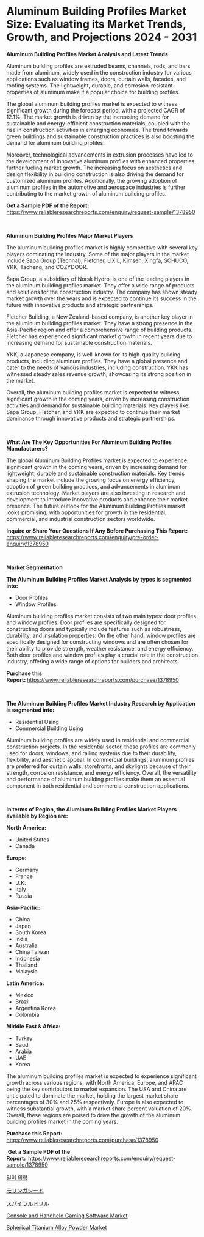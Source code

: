 <p><h1>Aluminum Building Profiles Market Size: Evaluating its Market Trends, Growth, and Projections 2024 - 2031</h1></p><p><strong>Aluminum Building Profiles Market Analysis and Latest Trends</strong></p>
<p><p>Aluminum building profiles are extruded beams, channels, rods, and bars made from aluminum, widely used in the construction industry for various applications such as window frames, doors, curtain walls, facades, and roofing systems. The lightweight, durable, and corrosion-resistant properties of aluminum make it a popular choice for building profiles.</p><p>The global aluminum building profiles market is expected to witness significant growth during the forecast period, with a projected CAGR of 12.1%. The market growth is driven by the increasing demand for sustainable and energy-efficient construction materials, coupled with the rise in construction activities in emerging economies. The trend towards green buildings and sustainable construction practices is also boosting the demand for aluminum building profiles.</p><p>Moreover, technological advancements in extrusion processes have led to the development of innovative aluminum profiles with enhanced properties, further fueling market growth. The increasing focus on aesthetics and design flexibility in building construction is also driving the demand for customized aluminum profiles. Additionally, the growing adoption of aluminum profiles in the automotive and aerospace industries is further contributing to the market growth of aluminum building profiles.</p></p>
<p><strong>Get a Sample PDF of the Report:&nbsp;</strong> <a href="https://www.reliableresearchreports.com/enquiry/request-sample/1378950">https://www.reliableresearchreports.com/enquiry/request-sample/1378950</a></p>
<p>&nbsp;</p>
<p><strong>Aluminum Building Profiles Major Market Players</strong></p>
<p><p>The aluminum building profiles market is highly competitive with several key players dominating the industry. Some of the major players in the market include Sapa Group (Technal), Fletcher, LIXIL, Kimsen, Xingfa, SCHUCO, YKK, Tacheng, and COZYDOOR.</p><p>Sapa Group, a subsidiary of Norsk Hydro, is one of the leading players in the aluminum building profiles market. They offer a wide range of products and solutions for the construction industry. The company has shown steady market growth over the years and is expected to continue its success in the future with innovative products and strategic partnerships.</p><p>Fletcher Building, a New Zealand-based company, is another key player in the aluminum building profiles market. They have a strong presence in the Asia-Pacific region and offer a comprehensive range of building products. Fletcher has experienced significant market growth in recent years due to increasing demand for sustainable construction materials.</p><p>YKK, a Japanese company, is well-known for its high-quality building products, including aluminum profiles. They have a global presence and cater to the needs of various industries, including construction. YKK has witnessed steady sales revenue growth, showcasing its strong position in the market.</p><p>Overall, the aluminum building profiles market is expected to witness significant growth in the coming years, driven by increasing construction activities and demand for sustainable building materials. Key players like Sapa Group, Fletcher, and YKK are expected to continue their market dominance through innovative products and strategic partnerships.</p></p>
<p>&nbsp;</p>
<p><strong>What Are The Key Opportunities For Aluminum Building Profiles Manufacturers?</strong></p>
<p><p>The global Aluminum Building Profiles market is expected to experience significant growth in the coming years, driven by increasing demand for lightweight, durable and sustainable construction materials. Key trends shaping the market include the growing focus on energy efficiency, adoption of green building practices, and advancements in aluminum extrusion technology. Market players are also investing in research and development to introduce innovative products and enhance their market presence. The future outlook for the Aluminum Building Profiles market looks promising, with opportunities for growth in the residential, commercial, and industrial construction sectors worldwide.</p></p>
<p><strong>Inquire or Share Your Questions If Any Before Purchasing This Report:</strong> <a href="https://www.reliableresearchreports.com/enquiry/pre-order-enquiry/1378950">https://www.reliableresearchreports.com/enquiry/pre-order-enquiry/1378950</a></p>
<p>&nbsp;</p>
<p><strong>Market Segmentation</strong></p>
<p><strong>The Aluminum Building Profiles Market Analysis by types is segmented into:</strong></p>
<p><ul><li>Door Profiles</li><li>Window Profiles</li></ul></p>
<p><p>Aluminum building profiles market consists of two main types: door profiles and window profiles. Door profiles are specifically designed for constructing doors and typically include features such as robustness, durability, and insulation properties. On the other hand, window profiles are specifically designed for constructing windows and are often chosen for their ability to provide strength, weather resistance, and energy efficiency. Both door profiles and window profiles play a crucial role in the construction industry, offering a wide range of options for builders and architects.</p></p>
<p><strong>Purchase this Report:&nbsp;</strong><a href="https://www.reliableresearchreports.com/purchase/1378950">https://www.reliableresearchreports.com/purchase/1378950</a></p>
<p>&nbsp;</p>
<p><strong>The Aluminum Building Profiles Market Industry Research by Application is segmented into:</strong></p>
<p><ul><li>Residential Using</li><li>Commercial Building Using</li></ul></p>
<p><p>Aluminum building profiles are widely used in residential and commercial construction projects. In the residential sector, these profiles are commonly used for doors, windows, and railing systems due to their durability, flexibility, and aesthetic appeal. In commercial buildings, aluminum profiles are preferred for curtain walls, storefronts, and skylights because of their strength, corrosion resistance, and energy efficiency. Overall, the versatility and performance of aluminum building profiles make them an essential component in both residential and commercial construction applications.</p></p>
<p>&nbsp;</p>
<p><strong>In terms of Region, the Aluminum Building Profiles Market Players available by Region are:</strong></p>
<p>
    <p> <strong> North America: </strong>
        <ul>
            <li>United States</li>
            <li>Canada</li>
        </ul>
        </p> 
    <p> <strong> Europe: </strong>
        <ul>
            <li>Germany</li>
            <li>France</li>
            <li>U.K.</li>
            <li>Italy</li>
            <li>Russia</li>
        </ul>
        </p> 
    <p> <strong> Asia-Pacific: </strong>
        <ul>
            <li>China</li>
            <li>Japan</li>
            <li>South Korea</li>
            <li>India</li>
            <li>Australia</li>
            <li>China Taiwan</li>
            <li>Indonesia</li>
            <li>Thailand</li>
            <li>Malaysia</li>
        </ul>
        </p> 
    <p> <strong> Latin America: </strong>
        <ul>
            <li>Mexico</li>
            <li>Brazil</li>
            <li>Argentina Korea</li>
            <li>Colombia</li>
        </ul>
        </p> 
    <p> <strong> Middle East & Africa: </strong>
        <ul>
            <li>Turkey</li>
            <li>Saudi</li>
            <li>Arabia</li>
            <li>UAE</li>
            <li>Korea</li>
        </ul>
    </p>
    </p>
<p><p>The aluminum building profiles market is expected to experience significant growth across various regions, with North America, Europe, and APAC being the key contributors to market expansion. The USA and China are anticipated to dominate the market, holding the largest market share percentages of 30% and 25% respectively. Europe is also expected to witness substantial growth, with a market share percent valuation of 20%. Overall, these regions are poised to drive the growth of the aluminum building profiles market in the coming years.</p></p>
<p><strong>Purchase this Report: </strong><a href="https://www.reliableresearchreports.com/purchase/1378950">https://www.reliableresearchreports.com/purchase/1378950</a></p>
<p>&nbsp;<strong>Get a Sample PDF of the Report:&nbsp;&nbsp;</strong><a href="https://www.reliableresearchreports.com/enquiry/request-sample/1378950">https://www.reliableresearchreports.com/enquiry/request-sample/1378950</a></p>
<p><strong></strong></p>
<p><p><a href="https://medium.com/@percymckty3ytenzie89676/%EC%9A%B4%EB%8F%99-%EB%A9%80%EB%AF%B8-%EC%95%BD-%EC%8B%9C%EC%9E%A5-%EA%B7%9C%EB%AA%A8%EB%8A%94-%EA%B8%80%EB%A1%9C%EB%B2%8C-%EC%82%B0%EC%97%85%EC%97%90%EC%84%9C-%EC%B5%9C%EC%83%81%EC%9D%98-%EB%A7%88%EC%BC%80%ED%8C%85-%EC%B1%84%EB%84%90%EC%9D%84-%EB%B3%B4%EC%97%AC%EC%A4%8D%EB%8B%88%EB%8B%A4-262b40fadd31">멀미 의학</a></p><p><a href="https://github.com/efcvopdgkdx128/Market-Research-Report-List-1/blob/main/8669102194732.md">モリンガシード</a></p><p><a href="https://github.com/hwbcz413288296/Market-Research-Report-List-1/blob/main/1163995194733.md">スパイラルドリル</a></p><p><a href="https://issuu.com/reportprime-2/docs/console-and-handheld-gaming-software-market-size-2">Console and Handheld Gaming Software Market</a></p><p><a href="https://github.com/derrinmiltonellis35gcl/Market-Research-Report-List-1/blob/main/spherical-titanium-alloy-powder-market.md">Spherical Titanium Alloy Powder Market</a></p></p>